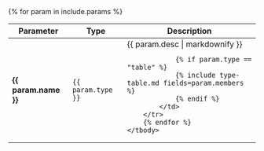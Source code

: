 <table>
    <thead>
        <tr>
            <th>Parameter</th>
            <th>Type</th>
            <th>Description</th>
        </tr>
    </thead>
    <tbody>
    {% for param in include.params %}
        <tr>
            <td><strong>{{ param.name }}</strong></td>
            <td><code>{{ param.type }}</code></td>
            <td>{{ param.desc | markdownify }}

                {% if param.type == "table" %}
                {% include type-table.md fields=param.members %}
                {% endif %}
            </td>
        </tr>
        {% endfor %}
    </tbody>
</table>
